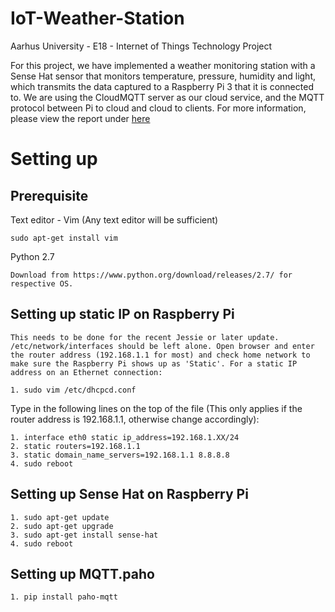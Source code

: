 # IoT-Weather-Station
Aarhus University - E18 - Internet of Things Technology Project

For this project, we have implemented a weather monitoring station with a Sense Hat sensor that monitors temperature, pressure, humidity and light, which transmits the data captured to a Raspberry Pi 3 that it is connected to. We are using the CloudMQTT server as our cloud service, and the MQTT protocol between Pi to cloud and cloud to clients. For more information, please view the report under [here](https://github.com/jingyinno/IoT-Weather-Station/blob/master/Project%2010%20Report.pdf)

# Setting up

## Prerequisite
 
Text editor - Vim (Any text editor will be sufficient)

`sudo apt-get install vim`

Python 2.7

`Download from https://www.python.org/download/releases/2.7/ for respective OS.`

## Setting up static IP on Raspberry Pi

`This needs to be done for the recent Jessie or later update. /etc/network/interfaces should be left alone. Open browser and enter the router address (192.168.1.1 for most) and check home network to make sure the Raspberry Pi shows up as 'Static'.
For a static IP address on an Ethernet connection:`

`1. sudo vim /etc/dhcpcd.conf`

Type in the following lines on the top of the file (This only applies if the router address is 192.168.1.1, otherwise change accordingly):

`1. interface eth0 static ip_address=192.168.1.XX/24`  
`2. static routers=192.168.1.1`  
`3. static domain_name_servers=192.168.1.1 8.8.8.8`  
`4. sudo reboot`  

## Setting up Sense Hat on Raspberry Pi

`1. sudo apt-get update`  
`2. sudo apt-get upgrade`  
`3. sudo apt-get install sense-hat`  
`4. sudo reboot`  

## Setting up MQTT.paho
`1. pip install paho-mqtt`

